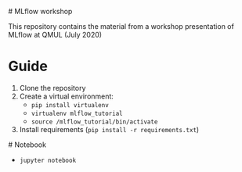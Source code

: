 # MLflow workshop

This repository contains the material from a workshop presentation of MLflow at QMUL (July 2020)

# Guide

1. Clone the repository
2. Create a virtual environment:
    * `pip install virtualenv`
    * `virtualenv mlflow_tutorial`
    * `source /mlflow_tutorial/bin/activate`
3. Install requirements (`pip install -r requirements.txt`)

# Notebook
* `jupyter notebook`
